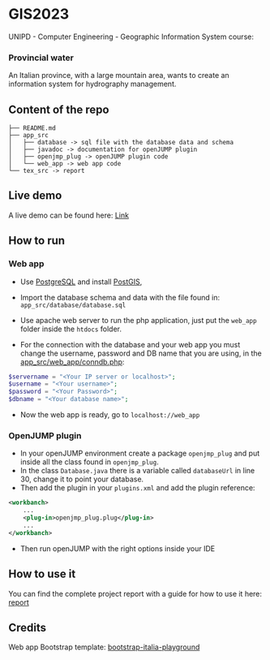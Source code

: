 
# GIS2023
UNIPD - Computer Engineering - Geographic Information System course:

### Provincial water

An Italian province, with a large mountain area, wants to create an information system for hydrography management.

## Content of the repo
```
├── README.md
├── app_src
│   ├── database -> sql file with the database data and schema
│   ├── javadoc -> documentation for openJUMP plugin 
│   ├── openjmp_plug -> openJUMP plugin code
│   └── web_app -> web app code
└── tex_src -> report 
```

## Live demo

A live demo can be found here:
[Link](https://gis2023.bitsei.it)

## How to run

### Web app

- Use [PostgreSQL](https://www.postgresql.org/) and install [PostGIS](http://postgis.net/),
- Import the database schema and data with the file found in: `app_src/database/database.sql`


- Use apache web server to run the php application, just put the `web_app` folder inside the `htdocs` folder.

- For the connection with the database and your web app you must change the username, password and DB name that you are using, in the [app_src/web_app/conndb.php](app_src/web_app/conndb.php):

```php 
$servername = "<Your IP server or localhost>";
$username = "<Your username>";
$password = "<Your Password>";
$dbname = "<Your database name>";
```

- Now the web app is ready, go to `localhost://web_app`


### OpenJUMP plugin

- In your openJUMP environment create a package `openjmp_plug` and put inside all the class found in `openjmp_plug`.
- In the class `Database.java` there is a variable called `databaseUrl` in line 30, change it to point your database. 
- Then add the plugin in your `plugins.xml` and add the plugin reference:
```xml 
<workbanch>
    ...
    <plug-in>openjmp_plug.plug</plug-in>
    ...
</workbanch>
```
- Then run openJUMP with the right options inside your IDE

## How to use it

You can find the complete project report with a guide for how to use it here: [report](tex_src/main.pdf)

## Credits

Web app Bootstrap template: [bootstrap-italia-playground](https://github.com/italia/bootstrap-italia-playground/tree/main)
